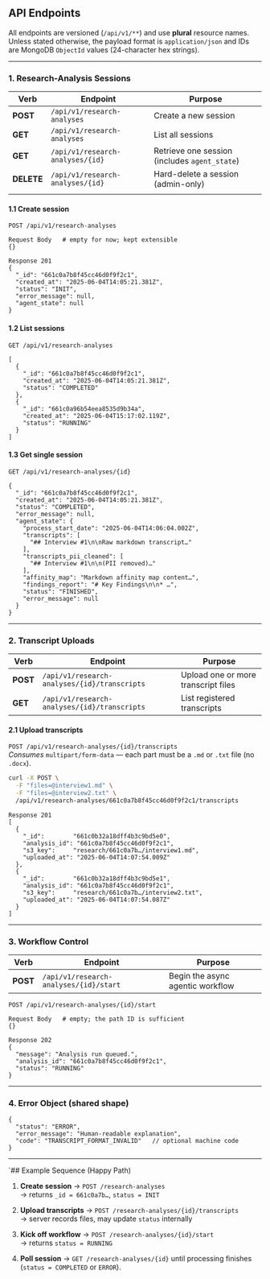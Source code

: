 ## API Endpoints

All endpoints are versioned (`/api/v1/**`) and use **plural** resource names.  
Unless stated otherwise, the payload format is `application/json` and IDs are MongoDB `ObjectId` values (24-character hex strings).

---

### 1. Research-Analysis Sessions

| Verb       | Endpoint                         | Purpose                                       |
| ---------- | -------------------------------- | --------------------------------------------- |
| **POST**   | `/api/v1/research-analyses`      | Create a new session                          |
| **GET**    | `/api/v1/research-analyses`      | List all sessions                             |
| **GET**    | `/api/v1/research-analyses/{id}` | Retrieve one session (includes `agent_state`) |
| **DELETE** | `/api/v1/research-analyses/{id}` | Hard-delete a session (admin-only)            |
|            |                                  |                                               |

#### 1.1 Create session

`POST /api/v1/research-analyses`

```http
Request Body   # empty for now; kept extensible
{}
```

```jsonc
Response 201
{
  "_id": "661c0a7b8f45cc46d0f9f2c1",
  "created_at": "2025-06-04T14:05:21.381Z",
  "status": "INIT",
  "error_message": null,
  "agent_state": null
}
```

#### 1.2 List sessions

`GET /api/v1/research-analyses`

```jsonc
[
  {
    "_id": "661c0a7b8f45cc46d0f9f2c1",
    "created_at": "2025-06-04T14:05:21.381Z",
    "status": "COMPLETED"
  },
  {
    "_id": "661c0a96b54eea8535d9b34a",
    "created_at": "2025-06-04T15:17:02.119Z",
    "status": "RUNNING"
  }
]
```

#### 1.3 Get single session

`GET /api/v1/research-analyses/{id}`

```jsonc
{
  "_id": "661c0a7b8f45cc46d0f9f2c1",
  "created_at": "2025-06-04T14:05:21.381Z",
  "status": "COMPLETED",
  "error_message": null,
  "agent_state": {
    "process_start_date": "2025-06-04T14:06:04.002Z",
    "transcripts": [
      "## Interview #1\n\nRaw markdown transcript…"
    ],
    "transcripts_pii_cleaned": [
      "## Interview #1\n\n(PII removed)…"
    ],
    "affinity_map": "Markdown affinity map content…",
    "findings_report": "# Key Findings\n\n* …",
    "status": "FINISHED",
    "error_message": null
  }
}
```

---

### 2. Transcript Uploads

|Verb|Endpoint|Purpose|
|---|---|---|
|**POST**|`/api/v1/research-analyses/{id}/transcripts`|Upload one or more transcript files|
|**GET**|`/api/v1/research-analyses/{id}/transcripts`|List registered transcripts|

#### 2.1 Upload transcripts

`POST /api/v1/research-analyses/{id}/transcripts`  
_Consumes_ `multipart/form-data` — each part must be a `.md` or `.txt` file (no `.docx`).

```bash
curl -X POST \
  -F "files=@interview1.md" \
  -F "files=@interview2.txt" \
  /api/v1/research-analyses/661c0a7b8f45cc46d0f9f2c1/transcripts
```

```jsonc
Response 201
[
  {
    "_id":        "661c0b32a18dff4b3c9bd5e0",
    "analysis_id": "661c0a7b8f45cc46d0f9f2c1",
    "s3_key":     "research/661c0a7b…/interview1.md",
    "uploaded_at": "2025-06-04T14:07:54.009Z"
  },
  {
    "_id":        "661c0b32a18dff4b3c9bd5e1",
    "analysis_id": "661c0a7b8f45cc46d0f9f2c1",
    "s3_key":     "research/661c0a7b…/interview2.txt",
    "uploaded_at": "2025-06-04T14:07:54.087Z"
  }
]
```

---

### 3. Workflow Control

|Verb|Endpoint|Purpose|
|---|---|---|
|**POST**|`/api/v1/research-analyses/{id}/start`|Begin the async agentic workflow|

`POST /api/v1/research-analyses/{id}/start`

```http
Request Body   # empty; the path ID is sufficient
{}
```

```jsonc
Response 202
{
  "message": "Analysis run queued.",
  "analysis_id": "661c0a7b8f45cc46d0f9f2c1",
  "status": "RUNNING"
}
```

---

### 4. Error Object (shared shape)

```jsonc
{
  "status": "ERROR",
  "error_message": "Human-readable explanation",
  "code": "TRANSCRIPT_FORMAT_INVALID"   // optional machine code
}
```

---

`## Example Sequence (Happy Path)

1. **Create session** → `POST /research-analyses`  
    → returns `_id = 661c0a7b…`, `status = INIT`
    
2. **Upload transcripts** → `POST /research-analyses/{id}/transcripts`  
    → server records files, may update `status` internally
    
3. **Kick off workflow** → `POST /research-analyses/{id}/start`  
    → returns `status = RUNNING`
    
4. **Poll session** → `GET /research-analyses/{id}` until processing finishes (`status = COMPLETED` or `ERROR`).